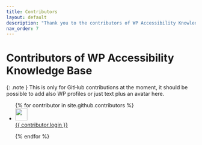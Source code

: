 ```yaml
---
title: Contributors
layout: default
description: "Thank you to the contributors of WP Accessibility Knowledge Base"
nav_order: 7
---
```


#  Contributors of WP Accessibility Knowledge Base

{: .note }
This is only for GitHub contributions at the moment, it should be possible to add also WP profiles or just text plus an avatar here.

<ul class="list-style-none">
{% for contributor in site.github.contributors %}

  <li class="d-inline-block mr-1" class="text-small">
     <a href="{{ contributor.html_url }}">
        <img src="{{ contributor.avatar_url }}" width="32" height="32" alt=""><br />{{ contributor.login }}
    </a>
  </li>

{% endfor %}
</ul>
